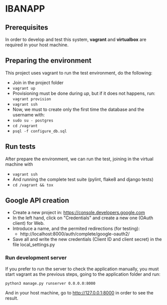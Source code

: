 # IBANAPP

## Prerequisites
In order to develop and test this system, **vagrant** and **virtualbox** are required in your host machine.

## Preparing the environment
This project uses vagrant to run the test environment, do the following:
- Join in the project folder
- ```vagrant up```
- Provisioning must be done during *up*, but if it does not happens, run: ```vagrant provision```
- ```vagrant ssh```
- Now, we must to create only the first time the database and the username with:
- ```sudo su - postgres```
- ```cd /vagrant```
- ```psql -f configure_db.sql```

## Run tests
After prepare the environment, we can run the test, joining in the virtual machine with
- ```vagrant ssh```
- And running the complete test suite (pylint, flake8 and django tests)
- ```cd /vagrant && tox```

## Google API creation
- Create a new project in: https://console.developers.google.com
- In the left hand, click on "Credentials" and create a new one (OAuth client) for Web.
- Introduce a name, and the permited redirections (for testing):
  - http://localhost:8000/auth/complete/google-oauth2/
- Save all and write the new credentials (Client ID and client secret) in the file local_settings.py

### Run development server
If you prefer to run the server to check the application manually, you must start vagrant as the previous steps, going to the application folder and run:
```
python3 manage.py runserver 0.0.0.0:8000
```
And in your host machine, go to http://127.0.0.1:8000 in order to see the result.
